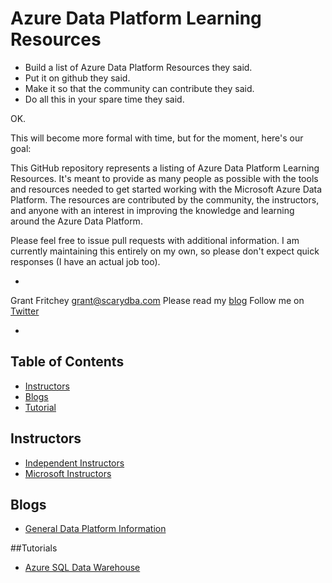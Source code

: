 <h1>
Azure Data Platform Learning Resources
</h1>

* Build a list of Azure Data Platform Resources they said.
* Put it on github they said.
* Make it so that the community can contribute they said.
* Do all this in your spare time they said.

OK.

This will become more formal with time, but for the moment, here's our goal:

This GitHub repository represents a listing of Azure Data Platform Learning Resources. It's meant to provide as many people as possible with the tools and resources needed to get started working with the Microsoft Azure Data Platform. The resources are contributed by the community, the instructors, and anyone with an interest in improving the knowledge and learning around the Azure Data Platform.

Please feel free to issue pull requests with additional information. I am currently maintaining this entirely on my own, so please don't expect quick responses (I have an actual job too).

-

Grant Fritchey
grant@scarydba.com
Please read my [blog](http://www.scarydba.com)
Follow me on [Twitter](http://twitter.com/gfritchey)

-

## Table of Contents

- [Instructors](#instructors)
- [Blogs](#blogs)
- [Tutorial](#tutorials)

## Instructors
- [Independent Instructors](instructors/independent.md)
- [Microsoft Instructors](instructors/microsoft.md)

## Blogs
- [General Data Platform Information](blogs/general.md)

##Tutorials
- [Azure SQL Data Warehouse](tutorials/sqldatawarehouse.md)
